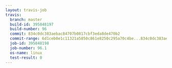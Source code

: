 ```yaml
---
layout: travis-job
travis:
  branch: master
  build-id: 395848197
  build-number: 96
  commit: 834c0dc383aebac84707b0817cbf3eda8de470b2
  commit-range: 6d1ceb0e1c11321a5850c861e8250c295a70c4be...834c0dc383aebac84707b0817cbf3eda8de470b2
  job-id: 395848198
  job-number: 96.1
  os-name: linux
  test-result: 0
---
```

